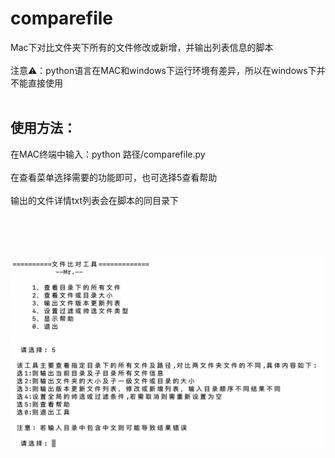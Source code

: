 # comparefile
Mac下对比文件夹下所有的文件修改或新增，并输出列表信息的脚本
<br><br>
注意⚠️：python语言在MAC和windows下运行环境有差异，所以在windows下并不能直接使用
<br><br>
## 使用方法：
在MAC终端中输入：python  路径/comparefile.py <br><br>
在查看菜单选择需要的功能即可，也可选择5查看帮助<br>
<br>
输出的文件详情txt列表会在脚本的同目录下<br>

<br><br><br>


![](https://github.com/CMlinksuccess/comparefile/blob/master/use.png)

